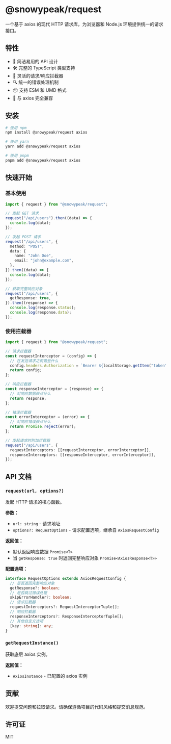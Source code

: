 # @snowypeak/request

一个基于 axios 的现代 HTTP 请求库，为浏览器和 Node.js 环境提供统一的请求接口。

## 特性

- 🚀 简洁易用的 API 设计
- 🛠️ 完整的 TypeScript 类型支持
- 🔄 灵活的请求/响应拦截器
- 🔍 统一的错误处理机制
- 📦 支持 ESM 和 UMD 格式
- 🧩 与 axios 完全兼容

## 安装

```bash
# 使用 npm
npm install @snowypeak/request axios

# 使用 yarn
yarn add @snowypeak/request axios

# 使用 pnpm
pnpm add @snowypeak/request axios
```

## 快速开始

### 基本使用

```typescript
import { request } from "@snowypeak/request";

// 发起 GET 请求
request("/api/users").then((data) => {
  console.log(data);
});

// 发起 POST 请求
request("/api/users", {
  method: "POST",
  data: {
    name: "John Doe",
    email: "john@example.com",
  },
}).then((data) => {
  console.log(data);
});

// 获取完整响应对象
request("/api/users", {
  getResponse: true,
}).then((response) => {
  console.log(response.status);
  console.log(response.data);
});
```

### 使用拦截器

```typescript
import { request } from "@snowypeak/request";

// 请求拦截器
const requestInterceptor = (config) => {
  // 在发送请求之前做些什么
  config.headers.Authorization = `Bearer ${localStorage.getItem("token")}`;
  return config;
};

// 响应拦截器
const responseInterceptor = (response) => {
  // 对响应数据做点什么
  return response;
};

// 错误拦截器
const errorInterceptor = (error) => {
  // 对响应错误做点什么
  return Promise.reject(error);
};

// 发起请求时附加拦截器
request("/api/users", {
  requestInterceptors: [[requestInterceptor, errorInterceptor]],
  responseInterceptors: [[responseInterceptor, errorInterceptor]],
});
```

## API 文档

### `request(url, options?)`

发起 HTTP 请求的核心函数。

**参数：**

- `url: string` - 请求地址
- `options?: RequestOptions` - 请求配置选项，继承自 `AxiosRequestConfig`

**返回值：**

- 默认返回响应数据 `Promise<T>`
- 当 `getResponse: true` 时返回完整响应对象 `Promise<AxiosResponse<T>>`

**配置选项：**

```typescript
interface RequestOptions extends AxiosRequestConfig {
  // 是否返回完整响应对象
  getResponse?: boolean;
  // 是否跳过错误处理
  skipErrorHandler?: boolean;
  // 请求拦截器
  requestInterceptors?: RequestInterceptorTuple[];
  // 响应拦截器
  responseInterceptors?: ResponseInterceptorTuple[];
  // 其他自定义选项
  [key: string]: any;
}
```

### `getRequestInstance()`

获取底层 axios 实例。

**返回值：**

- `AxiosInstance` - 已配置的 axios 实例

## 贡献

欢迎提交问题和拉取请求。请确保遵循项目的代码风格和提交消息规范。

## 许可证

MIT
